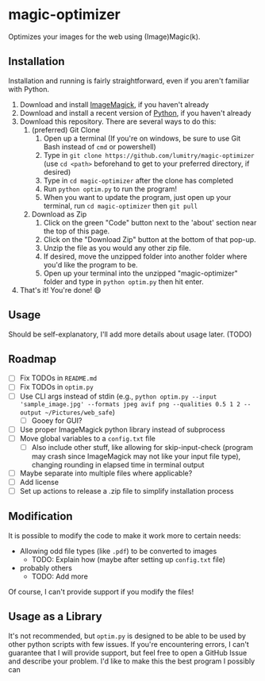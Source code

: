 # magic-optimizer
Optimizes your images for the web using (Image)Magic(k).

## Installation
Installation and running is fairly straightforward, even if you aren't familiar with Python.

1. Download and install [ImageMagick](https://imagemagick.org/script/download.php), if you haven't already
2. Download and install a recent version of [Python](https://www.python.org/downloads/), if you haven't already
3. Download this repository. There are several ways to do this:
   1. (preferred) Git Clone
      1. Open up a terminal (If you're on windows, be sure to use Git Bash instead of `cmd` or powershell)
      2. Type in `git clone https://github.com/lumitry/magic-optimizer` (use `cd <path>` beforehand to get to your preferred directory, if desired)
      3. Type in `cd magic-optimizer` after the clone has completed
      4. Run `python optim.py` to run the program!
      5. When you want to update the program, just open up your terminal, run `cd magic-optimizer` then `git pull`
   2. Download as Zip
      1. Click on the green "Code" button next to the 'about' section near the top of this page.
      2. Click on the "Download Zip" button at the bottom of that pop-up.
      3. Unzip the file as you would any other zip file.
      4. If desired, move the unzipped folder into another folder where you'd like the program to be.
      5. Open up your terminal into the unzipped "magic-optimizer" folder and type in `python optim.py` then hit enter.
4. That's it! You're done! 😄

## Usage
Should be self-explanatory, I'll add more details about usage later. (TODO)

## Roadmap
- [ ] Fix TODOs in `README.md`
- [ ] Fix TODOs in `optim.py`
- [ ] Use CLI args instead of stdin (e.g., `python optim.py --input 'sample_image.jpg' --formats jpeg avif png --qualities 0.5 1 2 --output ~/Pictures/web_safe`)
  - [ ] Gooey for GUI?
- [ ] Use proper ImageMagick python library instead of subprocess
- [ ] Move global variables to a `config.txt` file
  - [ ] Also include other stuff, like allowing for skip-input-check (program may crash since ImageMagick may not like your input file type), changing rounding in elapsed time in terminal output
- [ ] Maybe separate into multiple files where applicable?
- [ ] Add license
- [ ] Set up actions to release a .zip file to simplify installation process

## Modification
It is possible to modify the code to make it work more to certain needs:
- Allowing odd file types (like `.pdf`) to be converted to images
  - TODO: Explain how (maybe after setting up `config.txt` file)
- probably others
  - TODO: Add more

Of course, I can't provide support if you modify the files!

## Usage as a Library
It's not recommended, but `optim.py` is designed to be able to be used by other python scripts with few issues. If you're encountering errors, I can't guarantee that I will provide support, but feel free to open a GitHub Issue and describe your problem. I'd like to make this the best program I possibly can